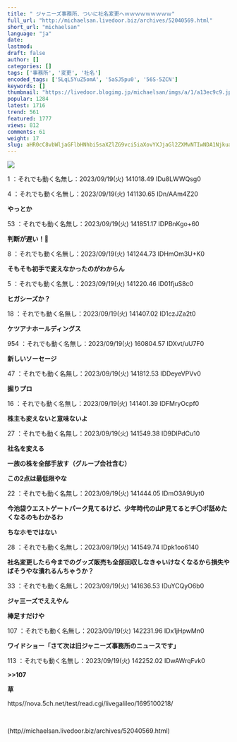 ```yaml
---
title: " ジャニーズ事務所、ついに社名変更へｗｗｗｗｗｗｗｗｗ"
full_url: "http://michaelsan.livedoor.biz/archives/52040569.html"
short_url: "michaelsan"
language: "ja"
date: 
lastmod: 
draft: false
author: []
categories: []
tags: ['事務所', '変更', '社名']
encoded_tags: ['5LqL5YuZ5omA', '5aSJ5pu0', '56S-5ZCN']
keywords: []
thumbnail: "https://livedoor.blogimg.jp/michaelsan/imgs/a/1/a13ec9c9.jpg"
popular: 1284
latest: 1716
trend: 561
featured: 1777
views: 812
comments: 61
weight: 17
slug: aHR0cC8vbWljaGFlbHNhbi5saXZlZG9vci5iaXovYXJjaGl2ZXMvNTIwNDA1NjkuaHRtbA==
---
```


![](https://livedoor.blogimg.jp/michaelsan/imgs/a/1/a13ec9c9.jpg)

<div><p>1 ：それでも動く名無し：2023/09/19(火) 141018.49 IDu8LWWQsg0</p><p>4 ：それでも動く名無し：2023/09/19(火) 141130.65 IDn/AAm4Z20</p><b><p>やっとか </p></b><p>53 ：それでも動く名無し：2023/09/19(火) 141851.17 IDPBnKgo+60</p><b><p>判断が遅い！👺 </p></b><p>8 ：それでも動く名無し：2023/09/19(火) 141244.73 IDHmOm3U+K0</p><b><p>そもそも初手で変えなかったのがわからん </p></b><p>5 ：それでも動く名無し：2023/09/19(火) 141220.46 ID01fjuS8c0</p><b><p>ヒガシーズか？ </p></b><p>18 ：それでも動く名無し：2023/09/19(火) 141407.02 ID1czJZa2t0</p><b><p>ケツアナホールディングス </p></b><p>954 ：それでも動く名無し：2023/09/19(火) 160804.57 IDXvt/uU7F0</p><b><p>新しいソーセージ </p></b><p>47 ：それでも動く名無し：2023/09/19(火) 141812.53 IDDeyeVPVv0</p><b><p><p>掘りプロ</p></p></b><p>16 ：それでも動く名無し：2023/09/19(火) 141401.39 IDFMryOcpf0</p><b><p>株主も変えないと意味ないよ </p></b><i><b></b></i><p>27 ：それでも動く名無し：2023/09/19(火) 141549.38 ID9DIPdCu10</p><p><p><b></b></p></p><p><b><p>社名を変える</p></b></p><p><b><p></p></b></p><p><b><p>一族の株を全部手放す（グループ会社含む）</p></b></p><p><b><p></p></b></p><b><p>この2点は最低限やな </p></b><p>22 ：それでも動く名無し：2023/09/19(火) 141444.05 IDmO3A9Uyt0</p><p><b><p>今池袋ウエストゲートパーク見てるけど、少年時代の山P見てるとチ〇ポ舐めたくなるのもわかるわ</p></b></p><p><b><p></p></b></p><b><p>ちなホモではない </p></b><p>28 ：それでも動く名無し：2023/09/19(火) 141549.74 IDpk1oo6140</p><b><p>社名変更したら今までのグッズ販売も全部回収しなきゃいけなくなるから損失やばそうやな潰れるんちゃうか？ </p></b><p>33 ：それでも動く名無し：2023/09/19(火) 141636.53 IDuYCQyO6b0</p><p><b><p>ジャ三ーズでええやん </p></b></p><p><b><p></p></b></p><b><p>棒足すだけや</p></b><p>107 ：それでも動く名無し：2023/09/19(火) 142231.96 IDx1jHpwMn0</p><b><p>ワイドショー「さて次は旧ジャニーズ事務所のニュースです」 </p></b><p>113 ：それでも動く名無し：2023/09/19(火) 142252.02 IDwAWrqFvk0</p><p><b><p>>>107</p></b></p><p><b><p></p></b></p><b><p>草 </p></b><p>https//nova.5ch.net/test/read.cgi/livegalileo/1695100218/</p><br clear='all'> <p id='a6850dc6aefc0d5bbff2bea180d92d89'> </p> <p id='a6850dc6aefc0d5bbff2bea180d92d89'> </p> <p class='alistcloud-container-6795'></p> </div>

(http//michaelsan.livedoor.biz/archives/52040569.html)
